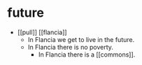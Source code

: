 # future

- [[pull]] [[flancia]]
  - In Flancia we get to live in the future.
  - In Flancia there is no poverty.
    - In Flancia there is a [[commons]].

